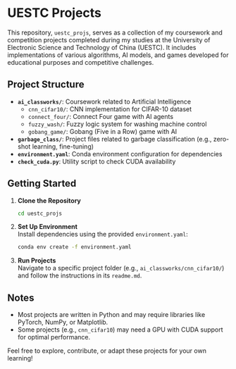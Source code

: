 # UESTC Projects

This repository, `uestc_projs`, serves as a collection of my coursework and competition projects completed during my studies at the University of Electronic Science and Technology of China (UESTC). It includes implementations of various algorithms, AI models, and games developed for educational purposes and competitive challenges.

## Project Structure

- **`ai_classworks/`**: Coursework related to Artificial Intelligence
  - `cnn_cifar10/`: CNN implementation for CIFAR-10 dataset
  - `connect_four/`: Connect Four game with AI agents
  - `fuzzy_wash/`: Fuzzy logic system for washing machine control
  - `gobang_game/`: Gobang (Five in a Row) game with AI
- **`garbage_class/`**: Project files related to garbage classification (e.g., zero-shot learning, fine-tuning)
- **`environment.yaml`**: Conda environment configuration for dependencies
- **`check_cuda.py`**: Utility script to check CUDA availability

## Getting Started

1. **Clone the Repository**  
   ```bash
   cd uestc_projs
   ```

2. **Set Up Environment**  
   Install dependencies using the provided `environment.yaml`:
   ```bash
   conda env create -f environment.yaml
   ```

3. **Run Projects**  
   Navigate to a specific project folder (e.g., `ai_classworks/cnn_cifar10/`) and follow the instructions in its `readme.md`.

## Notes
- Most projects are written in Python and may require libraries like PyTorch, NumPy, or Matplotlib.
- Some projects (e.g., `cnn_cifar10`) may need a GPU with CUDA support for optimal performance.

Feel free to explore, contribute, or adapt these projects for your own learning!
